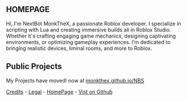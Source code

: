## HOMEPAGE

Hi, I'm NextBot MonkTheX, a passionate Roblox developer. I specialize in scripting with Lua and creating immersive builds all in Roblox Studio. Whether it's crafting engaging game mechanics, designing captivating environments, or optimizing gameplay experiences. I’m dedicated to bringing realistic devices, liminal rooms, and more to Roblox.

## Public Projects

My Projects have moved!
now at [monkthex.github.io/NBS](https://monkthex.github.io/NBS)
‎
‎

[Credits]() - [Legal]() - [HomePage](https://monkthex.github.io/) - [Vist on Github](https://github.com/MonkTheX/monkthex.github.io)
